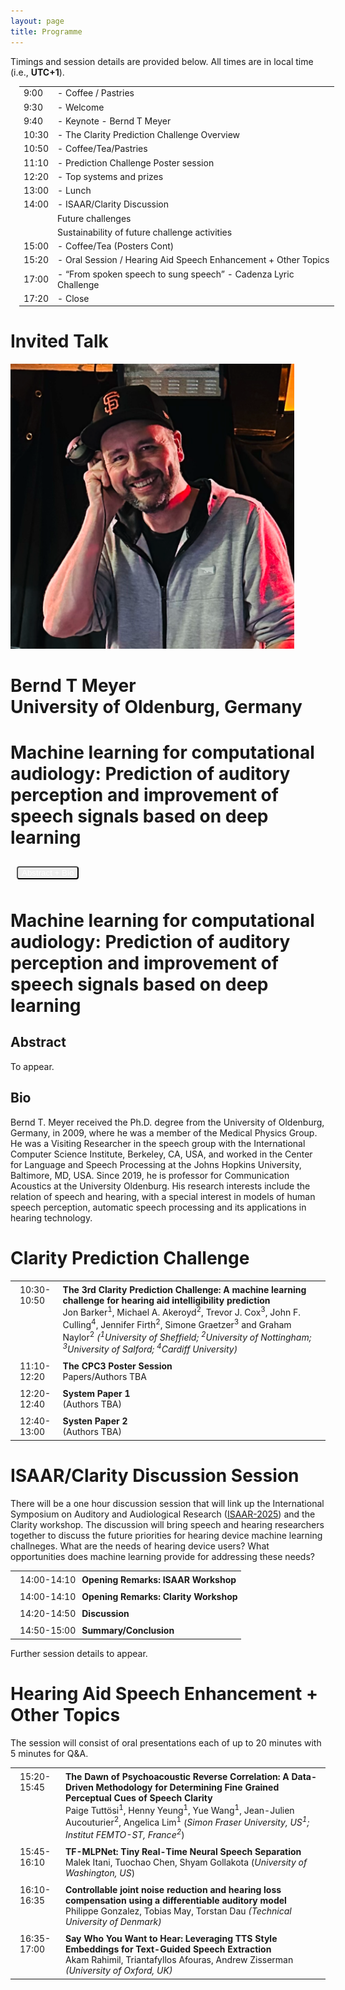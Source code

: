```yaml
---
layout: page
title: Programme
---
```


Timings and session details are provided below. All times are in local time (i.e., **UTC+1**).

<div class="panel panel-default">
<div class="panel-body">

<div class="card  m-3">

<div class="card-body">

<table style="margin-left: 1em;">
<tbody>
<tr><td>9:00</td><td>- Coffee / Pastries</td></tr>
<tr><td>9:30</td><td>- Welcome </td></tr>
<tr><td>9:40</td><td>- Keynote - Bernd T Meyer</td></tr>
<tr><td>10:30</td><td>- The Clarity Prediction Challenge Overview</td></tr>
<tr><td>10:50</td><td>- Coffee/Tea/Pastries</td></tr>
<tr><td>11:10</td><td>- Prediction Challenge Poster session</td></tr>
<tr><td>12:20</td><td>-  Top systems and prizes</td></tr>
<tr><td>13:00</td><td>- Lunch</td></tr>
<tr><td>14:00</td><td>- ISAAR/Clarity Discussion</td></tr>
<tr><td></td><td>Future challenges</td></tr>
<tr><td></td><td>Sustainability of future challenge activities</td></tr>
<tr><td>15:00</td><td>- Coffee/Tea  (Posters Cont)</td></tr>
<tr><td>15:20</td><td>- Oral Session / Hearing Aid Speech Enhancement + Other Topics </td></tr>
<tr><td>17:00</td><td>- “From spoken speech to sung speech” - Cadenza Lyric Challenge</td></tr>
<tr><td>17:20</td><td>- Close</td></tr>

</tbody>
</table>
</div>
</div>

<h1>Invited Talk</h1>

<div class="card m-3 mt-4">
  <a name="keynote"></a>

<div class="card-header">
<div class="row align-items-center">

<div class="col-sm-2">
<img src="./assets/images/meyer_photo.png" alt="Speaker" class="float-left rounded-circle" style="width:90%; height:90%;" />
</div>

<div class="col-sm-4">
<h1 class="lead">Bernd T Meyer <div class="text-muted">University of Oldenburg, Germany</div> </h1>
</div>

<div class="col-sm-6">

<h1> Machine learning for computational audiology: Prediction of auditory perception and improvement of speech signals based on deep learning </h1>

<button class="btn btn-primary" style="color:white; margin: 10px; border-radius: 4px;" type="button" data-toggle="collapse" data-target="#collapseAbstractMeyer" aria-expanded="false" aria-controls="collapseAbstractMeyer">
Abstract + Bio
</button>

</div>
</div>
</div>

<!---------------------------------------------------->
<div class="collapse" id="collapseAbstractMeyer">

<div class="card-body">
<h1 class="card-title"> Machine learning for computational audiology: Prediction of auditory perception and improvement of speech signals based on deep learning  </h1>

<h2>Abstract</h2>

To appear.

<h2>Bio</h2>

Bernd T. Meyer received the Ph.D. degree from the University of Oldenburg, Germany, in 2009, where he was a member of the Medical Physics Group. He was a Visiting Researcher in the speech group with the International Computer Science Institute, Berkeley, CA, USA, and worked in the Center for Language and Speech Processing at the Johns Hopkins University, Baltimore, MD, USA. Since 2019, he is professor for Communication Acoustics at the University Oldenburg. His research interests include the relation of speech and hearing, with a special interest in models of human speech perception, automatic speech processing and its applications in hearing technology.

</div>
</div>
</div>
<!---------------------------------------------------->

<h1>Clarity Prediction Challenge</h1>

<div class="card  m-3">
<div class="card-body">

<table>
<tbody>

<tr><td valign="top" style="margin-right: 5em; padding: 5px;"></td>
<td valign="top" style="margin-right: 5em; padding: 5px;">10:30-10:50</td><td style="padding: 5px;"><b> The 3rd Clarity Prediction Challenge: A machine learning challenge for hearing aid intelligibility prediction </b> <br /> <span class="author">Jon Barker<sup>1</sup>, Michael A. Akeroyd<sup>2</sup>, Trevor J. Cox<sup>3</sup>, John F. Culling<sup>4</sup>, Jennifer Firth<sup>2</sup>, Simone Graetzer<sup>3</sup> and Graham Naylor<sup>2</sup></span><i> (<sup>1</sup>University of Sheffield; <sup>2</sup>University of Nottingham; <sup>3</sup>University of Salford; <sup>4</sup>Cardiff University)</i> </td>
</tr>

<tr><td valign="top" style="margin-right: 5em; padding: 5px;"></td>
<td valign="top" style="margin-right: 5em; padding: 5px;">11:10-12:20</td><td style="padding: 5px;"><b> The CPC3 Poster Session
  </b><br /> Papers/Authors TBA </td>
</tr>

<tr><td valign="top" style="margin-right: 5em; padding: 5px;"></td>
<td valign="top" style="margin-right: 5em; padding: 5px;">12:20-12:40</td><td style="padding: 5px;"><b> System Paper 1
  </b><br /> (Authors TBA) </td>
</tr>

<tr><td valign="top" style="margin-right: 5em; padding: 5px;"></td>
<td valign="top" style="margin-right: 5em; padding: 5px;">12:40-13:00</td><td style="padding: 5px;"><b> Systen Paper 2
  </b><br /> (Authors TBA) </td>
</tr>

</tbody>
</table>

</div>
</div>
<!---------------------------------------------------->

<h1>ISAAR/Clarity Discussion Session</h1>

There will be a one hour discussion session that will link up the International Symposium on Auditory and Audiological Research (<a href="https://isaar.eu/">ISAAR-2025</a>) and the Clarity workshop. The discussion will bring speech and hearing researchers together to discuss the future priorities for hearing device machine learning challneges. What are the needs of hearing device users? What opportunities does machine learning provide for addressing these needs?

<div class="card  m-3">
<div class="card-body">

<table>
<tbody>

<tr><td valign="top" style="margin-right: 5em; padding: 5px;"></td>
<td valign="top" style="margin-right: 5em; padding: 5px;">14:00-14:10</td><td style="padding: 5px;"><b> Opening Remarks: ISAAR Workshop
  </b> </td> </tr>

<tr><td valign="top" style="margin-right: 5em; padding: 5px;"></td>
<td valign="top" style="margin-right: 5em; padding: 5px;">14:00-14:10</td><td style="padding: 5px;"><b> Opening Remarks: Clarity Workshop
  </b> </td> </tr>

<tr><td valign="top" style="margin-right: 5em; padding: 5px;"></td>
<td valign="top" style="margin-right: 5em; padding: 5px;">14:20-14:50</td><td style="padding: 5px;"><b> Discussion
  </b> </td> </tr>

<tr><td valign="top" style="margin-right: 5em; padding: 5px;"></td>
<td valign="top" style="margin-right: 5em; padding: 5px;">14:50-15:00</td><td style="padding: 5px;"><b> Summary/Conclusion
  </b> </td> </tr>

</tbody>
</table>

</div>

</div>

Further session details to appear.

<!---------------------------------------------------->

<h1>Hearing Aid Speech Enhancement + Other Topics</h1>

The session will consist of oral presentations each of up to 20 minutes with 5 minutes for Q&A.

<div class="card  m-3">
<div class="card-body">

<table>
<tbody>

<!--<div style="margin-bottom: 1em;">Session chair: <i>TBC</i></div>-->

<tr><td valign="top" style="margin-right: 5em; padding: 5px;"></td>
<td valign="top" style="margin-right: 5em; padding: 5px;">15:20-15:45</td><td style="padding: 5px;"><b> The Dawn of Psychoacoustic Reverse Correlation: A Data-Driven Methodology for Determining Fine Grained Perceptual Cues of Speech Clarity
  </b><br /> <span class="author">Paige Tuttösi<sup>1</sup>, Henny Yeung<sup>1</sup>, Yue Wang<sup>1</sup>, Jean-Julien Aucouturier<sup>2</sup>, Angelica Lim<sup>1</sup>
</span> (<i>Simon Fraser University, US<sup>1</sup>; Institut FEMTO-ST, France<sup>2</sup></i>)</td>
</tr>

<tr><td valign="top" style="margin-right: 5em; padding: 5px;"></td>
<td valign="top" style="margin-right: 5em; padding: 5px;">15:45-16:10</td><td style="padding: 5px;"><b> TF-MLPNet: Tiny Real-Time Neural Speech Separation  </b><br /> <span class="author">Malek Itani, Tuochao Chen, Shyam Gollakota </span> (<i>University of Washington, US</i>)</td>
</tr>

<tr><td valign="top" style="margin-right: 5em; padding: 5px;"></td>
<td valign="top" style="margin-right: 5em; padding: 5px;">16:10-16:35</td><td style="padding: 5px;"><b> Controllable joint noise reduction and hearing loss compensation using a differentiable auditory model  </b><br /> <span class="author">Philippe Gonzalez, Tobias May, Torstan Dau</span> <i>(Technical University of Denmark)</i></td>
</tr>

<tr><td valign="top" style="margin-right: 5em; padding: 5px;"></td>
<td valign="top" style="margin-right: 5em; padding: 5px;">16:35-17:00</td><td style="padding: 5px;"><b> Say Who You Want to Hear: Leveraging TTS Style Embeddings for Text-Guided Speech Extraction  </b><br /> <span class="author">Akam Rahimil, Triantafyllos Afouras, Andrew Zisserman</span> <i>(University of Oxford, UK)</i></td>
</tr>

</tbody>
</table>

</div>
</div>

<!---------------------------------------------------->

</div>
</div>
